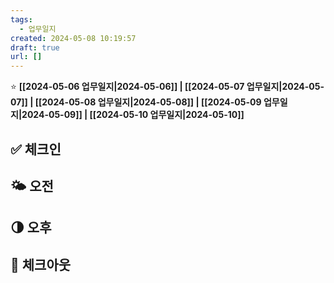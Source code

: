 ```yaml
---
tags:
  - 업무일지
created: 2024-05-08 10:19:57
draft: true
url: []
---
```

⭐️ **[[2024-05-06 업무일지|2024-05-06]] | [[2024-05-07 업무일지|2024-05-07]] | [[2024-05-08 업무일지|2024-05-08]] | [[2024-05-09 업무일지|2024-05-09]] | [[2024-05-10 업무일지|2024-05-10]]**

## ✅ 체크인

## 🌤️ 오전

## 🌗 오후
## 🚀 체크아웃